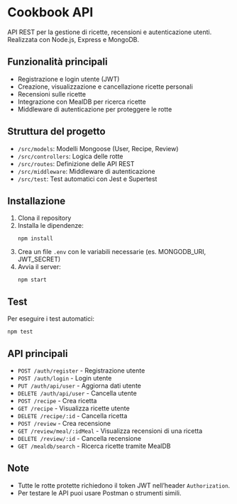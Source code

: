 # Cookbook API

API REST per la gestione di ricette, recensioni e autenticazione utenti. Realizzata con Node.js, Express e MongoDB.

## Funzionalità principali

- Registrazione e login utente (JWT)
- Creazione, visualizzazione e cancellazione ricette personali
- Recensioni sulle ricette
- Integrazione con MealDB per ricerca ricette
- Middleware di autenticazione per proteggere le rotte

## Struttura del progetto

- `/src/models`: Modelli Mongoose (User, Recipe, Review)
- `/src/controllers`: Logica delle rotte
- `/src/routes`: Definizione delle API REST
- `/src/middleware`: Middleware di autenticazione
- `/src/test`: Test automatici con Jest e Supertest

## Installazione

1. Clona il repository
2. Installa le dipendenze:
   ```
   npm install
   ```
3. Crea un file `.env` con le variabili necessarie (es. MONGODB_URI, JWT_SECRET)
4. Avvia il server:
   ```
   npm start
   ```

## Test

Per eseguire i test automatici:
```
npm test
```

## API principali

- `POST /auth/register` - Registrazione utente
- `POST /auth/login` - Login utente
- `PUT /auth/api/user` - Aggiorna dati utente
- `DELETE /auth/api/user` - Cancella utente
- `POST /recipe` - Crea ricetta
- `GET /recipe` - Visualizza ricette utente
- `DELETE /recipe/:id` - Cancella ricetta
- `POST /review` - Crea recensione
- `GET /review/meal/:idMeal` - Visualizza recensioni di una ricetta
- `DELETE /review/:id` - Cancella recensione
- `GET /mealdb/search` - Ricerca ricette tramite MealDB

## Note

- Tutte le rotte protette richiedono il token JWT nell’header `Authorization`.
- Per testare le API puoi usare Postman o strumenti simili.

